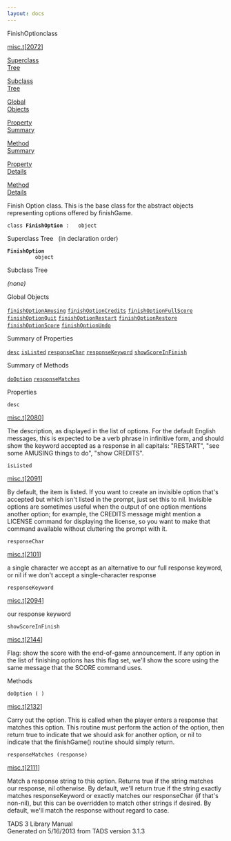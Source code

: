 ```yaml
---
layout: docs
---
```

<span class="title">FinishOption</span><span class="type">class</span>

[misc.t](../file/misc.t.html)\[[2072](../source/misc.t.html#2072)\]

[Superclass  
Tree](#_SuperClassTree_)

[Subclass  
Tree](#_SubClassTree_)

[Global  
Objects](#_ObjectSummary_)

[Property  
Summary](#_PropSummary_)

[Method  
Summary](#_MethodSummary_)

[Property  
Details](#_Properties_)

[Method  
Details](#_Methods_)



Finish Option class. This is the base class for the abstract objects
representing options offered by finishGame.

`class `**`FinishOption`**` :   object`



<span id="_SuperClassTree_"></span>



<span class="hdln">Superclass Tree</span>   (in declaration order)



**`FinishOption`**  
`         object`  
<span id="_SubClassTree_"></span>



<span class="hdln">Subclass Tree</span>  



*(none)* <span id="_ObjectSummary_"></span>



<span class="hdln">Global Objects</span>  



[`finishOptionAmusing`](../object/finishOptionAmusing.html) [`finishOptionCredits`](../object/finishOptionCredits.html) [`finishOptionFullScore`](../object/finishOptionFullScore.html) [`finishOptionQuit`](../object/finishOptionQuit.html) [`finishOptionRestart`](../object/finishOptionRestart.html) [`finishOptionRestore`](../object/finishOptionRestore.html) [`finishOptionScore`](../object/finishOptionScore.html) [`finishOptionUndo`](../object/finishOptionUndo.html)
<span id="_PropSummary_"></span>



<span class="hdln">Summary of Properties</span>  



[`desc`](#desc) [`isListed`](#isListed) [`responseChar`](#responseChar) [`responseKeyword`](#responseKeyword) [`showScoreInFinish`](#showScoreInFinish)

<span id="_MethodSummary_"></span>



<span class="hdln">Summary of Methods</span>  



[`doOption`](#doOption) [`responseMatches`](#responseMatches)

<span id="_Properties_"></span>



<span class="hdln">Properties</span>  



<span id="desc"></span>

`desc`

[misc.t](../file/misc.t.html)\[[2080](../source/misc.t.html#2080)\]



The description, as displayed in the list of options. For the default
English messages, this is expected to be a verb phrase in infinitive
form, and should show the keyword accepted as a response in all
capitals: "RESTART", "see some AMUSING things to do", "show CREDITS".



<span id="isListed"></span>

`isListed`

[misc.t](../file/misc.t.html)\[[2091](../source/misc.t.html#2091)\]



By default, the item is listed. If you want to create an invisible
option that's accepted but which isn't listed in the prompt, just set
this to nil. Invisible options are sometimes useful when the output of
one option mentions another option; for example, the CREDITS message
might mention a LICENSE command for displaying the license, so you want
to make that command available without cluttering the prompt with it.



<span id="responseChar"></span>

`responseChar`

[misc.t](../file/misc.t.html)\[[2101](../source/misc.t.html#2101)\]



a single character we accept as an alternative to our full response
keyword, or nil if we don't accept a single-character response



<span id="responseKeyword"></span>

`responseKeyword`

[misc.t](../file/misc.t.html)\[[2094](../source/misc.t.html#2094)\]



our response keyword



<span id="showScoreInFinish"></span>

`showScoreInFinish`

[misc.t](../file/misc.t.html)\[[2144](../source/misc.t.html#2144)\]



Flag: show the score with the end-of-game announcement. If any option in
the list of finishing options has this flag set, we'll show the score
using the same message that the SCORE command uses.



<span id="_Methods_"></span>



<span class="hdln">Methods</span>  



<span id="doOption"></span>

`doOption ( )`

[misc.t](../file/misc.t.html)\[[2132](../source/misc.t.html#2132)\]



Carry out the option. This is called when the player enters a response
that matches this option. This routine must perform the action of the
option, then return true to indicate that we should ask for another
option, or nil to indicate that the finishGame() routine should simply
return.



<span id="responseMatches"></span>

`responseMatches (response)`

[misc.t](../file/misc.t.html)\[[2111](../source/misc.t.html#2111)\]



Match a response string to this option. Returns true if the string
matches our response, nil otherwise. By default, we'll return true if
the string exactly matches responseKeyword or exactly matches our
responseChar (if that's non-nil), but this can be overridden to match
other strings if desired. By default, we'll match the response without
regard to case.





TADS 3 Library Manual  
Generated on 5/16/2013 from TADS version 3.1.3



